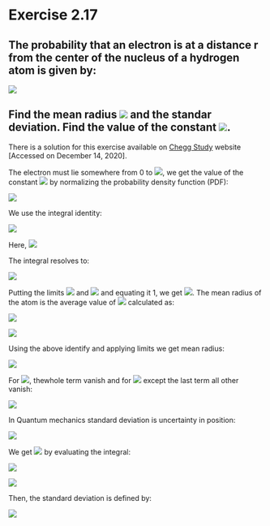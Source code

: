 Exercise 2.17
=======

The probability that an electron is at a distance r from the center of the nucleus of a hydrogen atom is given by:
-----------

<img src="https://latex.codecogs.com/svg.latex?dP(r) = Cr^2 e^{-r/R} dr" />

Find the mean radius <img src="https://latex.codecogs.com/svg.latex?\overline{r}" /> and the standar deviation. Find the value of the constant <img src="https://latex.codecogs.com/svg.latex?C" />.
-----------

There is a solution for this exercise available on [Chegg Study](https://www.chegg.com/homework-help/questions-and-answers/probability-density-electron-distance-r-center-nucleus-hydrogen-atom-given-dp-r-c-r-2-exp--q11130013?trackid=97fabb174a65&strackid=a97cfc98a0b6) website [Accessed on December 14, 2020].

The electron must lie somewhere from 0 to  <img src="https://latex.codecogs.com/svg.latex?\infty" />, we get the value of the constant  <img src="https://latex.codecogs.com/svg.latex?C" /> by normalizing the probability density function (PDF):

<img src="https://latex.codecogs.com/svg.latex?dP(r) = C \int_{0}^{\infty} r^2 e^{-r/R} dr = 1" />

We use the integral identity:

<img src="https://latex.codecogs.com/svg.latex?\int r^2 e^{kr} dr = e^{kr} \frac{r^2}{k}-\frac{2r}{k^2}+\frac{2}{k^3}" />

Here, <img src="https://latex.codecogs.com/svg.latex?k=-1/R" />

The integral resolves to:

<img src="https://latex.codecogs.com/svg.latex?dP(r) = C e^{-r/R} -Rr^2 - 2Rr - 2R^3" />

Putting the limits <img src="https://latex.codecogs.com/svg.latex?r=0" /> and <img src="https://latex.codecogs.com/svg.latex?\infty" /> and equating it 1, we get <img src="https://latex.codecogs.com/svg.latex?C=1/2R^3" />. The mean radius of the atom is the average value of <img src="https://latex.codecogs.com/svg.latex?r" /> calculated as:

<img src="https://latex.codecogs.com/svg.latex?\left< r \right> = \frac{1}{2R^3} \int_{0}^{\infty} r \cdot r^2 e^{-r/R} dr" /><br />

<img src="https://latex.codecogs.com/svg.latex?\int r^n e^{kr} dr = \frac{1}{k} r^n e^{kr}-\frac{n}{k} \int r^{n-1} e^{kr} dr" />

Using the above identify and applying limits we get mean radius:

<img src="https://latex.codecogs.com/svg.latex?\left< r \right> = -e^{-r/R} \frac{Rr^3 + 3R^2r^2 + 6R^3r + 6R^4}{2R^3}" /><br />

For <img src="https://latex.codecogs.com/svg.latex?r=8" />, thewhole term vanish and for <img src="https://latex.codecogs.com/svg.latex?r=0" /> except the last term all other vanish:

<img src="https://latex.codecogs.com/svg.latex?\left< r \right> = 6R^4/2R^3=3R" /><br />

In Quantum mechanics standard deviation is uncertainty in position:

<img src="https://latex.codecogs.com/svg.latex?\Delta r = \sqrt{\left< r^2 \right> - \left< r \right>^2}" /><br />

We get <img src="https://latex.codecogs.com/svg.latex?\left< r \right>^2" /> by evaluating the integral:

<img src="https://latex.codecogs.com/svg.latex?\frac{1}{2R^3} \int_{0}^{\infty} r^2 \cdot r^2 e^{-r/R} dr" /><br />

<img src="https://latex.codecogs.com/svg.latex?\left< r \right>^2 = 12R^2" /><br />

Then, the standard deviation is defined by:

<img src="https://latex.codecogs.com/svg.latex?\Delta r = \sqrt{12R^2 - (3R)^2} = 3R" />
